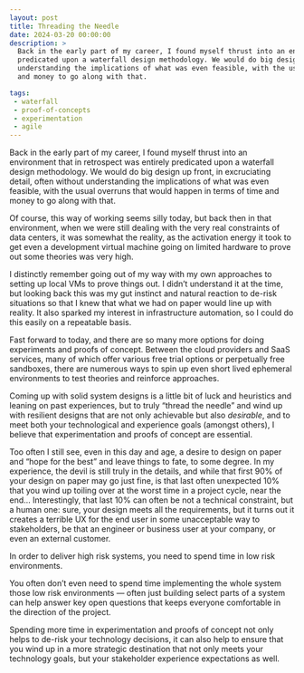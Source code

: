```yaml
---
layout: post
title: Threading the Needle
date: 2024-03-20 00:00:00
description: >
  Back in the early part of my career, I found myself thrust into an environment that in retrospect was entirely
  predicated upon a waterfall design methodology. We would do big design up front, in excruciating detail, often without
  understanding the implications of what was even feasible, with the usual overruns that would happen in terms of time
  and money to go along with that.

tags:
 - waterfall
 - proof-of-concepts
 - experimentation
 - agile
---
```


Back in the early part of my career, I found myself thrust into an environment that in retrospect was entirely
predicated upon a waterfall design methodology. We would do big design up front, in excruciating detail, often without
understanding the implications of what was even feasible, with the usual overruns that would happen in terms of time
and money to go along with that.

Of course, this way of working seems silly today, but back then in that environment, when we were still dealing with the
very real constraints of data centers, it was somewhat the reality, as the activation energy it took to get even a
development virtual machine going on limited hardware to prove out some theories was very high.

I distinctly remember going out of my way with my own approaches to setting up local VMs to prove things out. I didn’t
understand it at the time, but looking back this was my gut instinct and natural reaction to de-risk situations so that
I knew that what we had on paper would line up with reality. It also sparked my interest in infrastructure automation,
so I could do this easily on a repeatable basis.

Fast forward to today, and there are so many more options for doing experiments and proofs of concept. Between the cloud
providers and SaaS services, many of which offer various free trial options or perpetually free sandboxes, there are
numerous ways to spin up even short lived ephemeral environments to test theories and reinforce approaches.

Coming up with solid system designs is a little bit of luck and heuristics and leaning on past experiences, but to truly
“thread the needle” and wind up with resilient designs that are not only achievable but also _desirable_, and to meet
both your technological and experience goals (amongst others), I believe that experimentation and proofs of concept are
essential.

Too often I still see, even in this day and age, a desire to design on paper and “hope for the best” and leave things to
fate, to some degree. In my experience, the devil is still truly in the details, and while that first 90% of your design
on paper may go just fine, is that last often unexpected 10% that you wind up toiling over at the worst time in a
project cycle, near the end… Interestingly, that last 10% can often be not a technical constraint, but a human one:
sure, your design meets all the requirements, but it turns out it creates a terrible UX for the end user in some
unacceptable way to stakeholders, be that an engineer or business user at your company, or even an external customer.

In order to deliver high risk systems, you need to spend time in low risk environments.

You often don’t even need to spend time implementing the whole system those low risk environments — often just building
select parts of a system can help answer key open questions that keeps everyone comfortable in the direction of the
project.

Spending more time in experimentation and proofs of concept not only helps to de-risk your technology decisions, it can
also help to ensure that you wind up in a more strategic destination that not only meets your technology goals, but your
stakeholder experience expectations as well.

